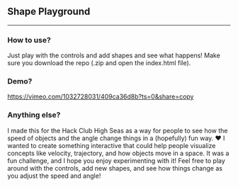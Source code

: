 ## Shape Playground
***
### How to use?
Just play with the controls and add shapes and see what happens!
Make sure you download the repo (.zip and open the index.html file).

### Demo?
https://vimeo.com/1032728031/409ca36d8b?ts=0&share=copy

### Anything else?
I made this for the Hack Club High Seas as a way for people to see how the speed of objects and the angle change things in a (hopefully) fun way. ❤
I wanted to create something interactive that could help people visualize concepts like velocity, trajectory, and how objects move in a space. It was a fun challenge, and I hope you enjoy experimenting with it!
Feel free to play around with the controls, add new shapes, and see how things change as you adjust the speed and angle!
